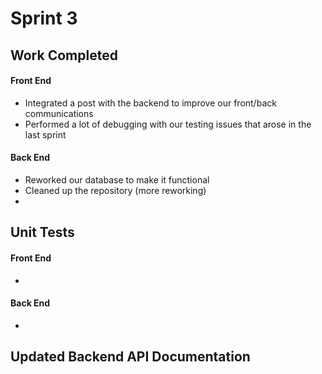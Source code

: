 # Sprint 3

## Work Completed
#### Front End
- Integrated a post with the backend to improve our front/back communications
- Performed a lot of debugging with our testing issues that arose in the last sprint
#### Back End
- Reworked our database to make it functional
- Cleaned up the repository (more reworking)
- 
## Unit Tests
#### Front End
- 
#### Back End
- 
## Updated Backend API Documentation

